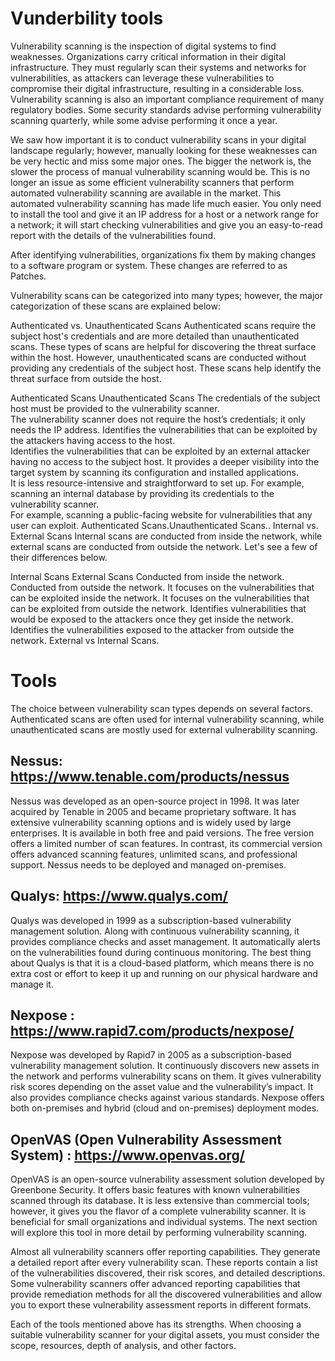 # Vunderbility tools
Vulnerability scanning is the inspection of digital systems to find weaknesses. 
Organizations carry critical information in their digital infrastructure. 
They must regularly scan their systems and networks for vulnerabilities, as attackers can leverage these vulnerabilities to compromise their digital infrastructure, resulting in a considerable loss. 
Vulnerability scanning is also an important compliance requirement of many regulatory bodies. 
Some security standards advise performing vulnerability scanning quarterly, while some advise performing it once a year.

We saw how important it is to conduct vulnerability scans in your digital landscape regularly; 
however, manually looking for these weaknesses can be very hectic and miss some major ones. 
The bigger the network is, the slower the process of manual vulnerability scanning would be. 
This is no longer an issue as some efficient vulnerability scanners that perform automated vulnerability scanning are available in the market. 
This automated vulnerability scanning has made life much easier. 
You only need to install the tool and give it an IP address for a host or a network range for a network; it will start checking vulnerabilities and give you an easy-to-read report with the details of the vulnerabilities found.

After identifying vulnerabilities, organizations fix them by making changes to a software program or system. 
These changes are referred to as Patches.

Vulnerability scans can be categorized into many types; however, the major categorization of these scans are explained below:

Authenticated vs. Unauthenticated Scans
Authenticated scans require the subject host's credentials and are more detailed than unauthenticated scans. 
These types of scans are helpful for discovering the threat surface within the host. However, unauthenticated scans are conducted without providing any credentials of the subject host. 
These scans help identify the threat surface from outside the host.

Authenticated Scans	Unauthenticated Scans
The credentials of the subject host must be provided to the vulnerability scanner.	
The vulnerability scanner does not require the host’s credentials; it only needs the IP address.
Identifies the vulnerabilities that can be exploited by the attackers having access to the host.	
Identifies the vulnerabilities that can be exploited by an external attacker having no access to the subject host.
It provides a deeper visibility into the target system by scanning its configuration and installed applications.	
It is less resource-intensive and straightforward to set up.
For example, scanning an internal database by providing its credentials to the vulnerability scanner.	
For example, scanning a public-facing website for vulnerabilities that any user can exploit.
Authenticated Scans.Unauthenticated Scans..
Internal vs. External Scans
Internal scans are conducted from inside the network, while external scans are conducted from outside the network. 
Let's see a few of their differences below.

Internal Scans	External Scans
Conducted from inside the network.	Conducted from outside the network.
It focuses on the vulnerabilities that can be exploited inside the network.	
It focuses on the vulnerabilities that can be exploited from outside the network.
Identifies vulnerabilities that would be exposed to the attackers once they get inside the network.	
Identifies the vulnerabilities exposed to the attacker from outside the network.
External vs Internal Scans.

# Tools
The choice between vulnerability scan types depends on several factors.
Authenticated scans are often used for internal vulnerability scanning, while unauthenticated scans are mostly used for external vulnerability scanning.

## Nessus: https://www.tenable.com/products/nessus
Nessus was developed as an open-source project in 1998. It was later acquired by Tenable in 2005 and became proprietary software. 
It has extensive vulnerability scanning options and is widely used by large enterprises. It is available in both free and paid versions. 
The free version offers a limited number of scan features. 
In contrast, its commercial version offers advanced scanning features, unlimited scans, and professional support. 
Nessus needs to be deployed and managed on-premises.

## Qualys:  https://www.qualys.com/
Qualys was developed in 1999 as a subscription-based vulnerability management solution. 
Along with continuous vulnerability scanning, it provides compliance checks and asset management. 
It automatically alerts on the vulnerabilities found during continuous monitoring.
The best thing about Qualys is that it is a cloud-based platform, which means there is no extra cost or effort to keep it up and running on our physical hardware and manage it.

## Nexpose : https://www.rapid7.com/products/nexpose/
Nexpose was developed by Rapid7 in 2005 as a subscription-based vulnerability management solution. 
It continuously discovers new assets in the network and performs vulnerability scans on them. 
It gives vulnerability risk scores depending on the asset value and the vulnerability’s impact. 
It also provides compliance checks against various standards. 
Nexpose offers both on-premises and hybrid (cloud and on-premises) deployment modes.

## OpenVAS (Open Vulnerability Assessment System) : https://www.openvas.org/
OpenVAS is an open-source vulnerability assessment solution developed by Greenbone Security. 
It offers basic features with known vulnerabilities scanned through its database. It is less extensive than commercial tools; however, it gives you the flavor of a complete vulnerability scanner. It is beneficial for small organizations and individual systems. The next section will explore this tool in more detail by performing vulnerability scanning.

Almost all vulnerability scanners offer reporting capabilities. They generate a detailed report after every vulnerability scan. These reports contain a list of the vulnerabilities discovered, their risk scores, and detailed descriptions. Some vulnerability scanners offer advanced reporting capabilities that provide remediation methods for all the discovered vulnerabilities and allow you to export these vulnerability assessment reports in different formats.

Each of the tools mentioned above has its strengths. When choosing a suitable vulnerability scanner for your digital assets, you must consider the scope, resources, depth of analysis, and other factors.
